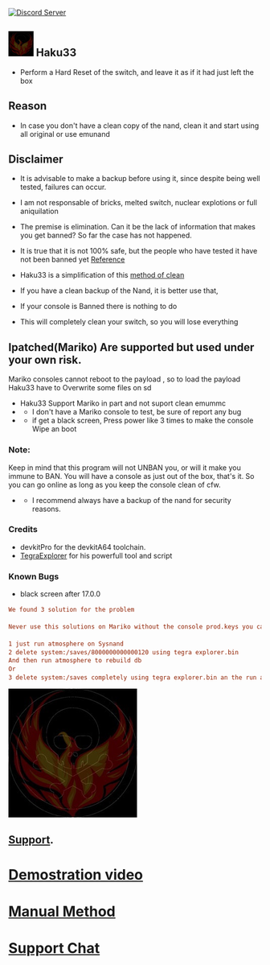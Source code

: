 <a href="https://discord.io/myrincon"><img src="https://discordapp.com/api/guilds/516631805621960704/embed.png" alt="Discord Server" /></a>

## <img style="display:inline" src="icon.jpg" width="50"/> Haku33 
* Perform a Hard Reset of the switch, and leave it as if it had just left the box

## Reason
* In case you don't have a clean copy of the nand, clean it and start using all original or use emunand

## Disclaimer
* It is advisable to make a backup before using it, since despite being well tested, failures can occur.
* I am not responsable of bricks, melted switch, nuclear explotions or full aniquilation
* The premise is elimination. Can it be the lack of information that makes you get banned? So far the case has not happened.
* It is true that it is not 100% safe, but the people who have tested it have not  been banned yet [Reference](https://youtu.be/9jV8iN7LJPY?list=PLNawpCFHdbXY-ZgF43vEJBk2IoweJfAlm)
* Haku33 is a simplification of this [method of clean](https://youtu.be/9jV8iN7LJPY?list=PLNawpCFHdbXY-ZgF43vEJBk2IoweJfAlm) 
* If you have a clean backup of the Nand, it is better use that,

* If your console is Banned there is nothing to do
* This will completely clean your switch, so you will lose everything

## Ipatched(Mariko) Are supported but used under your own risk.
Mariko consoles cannot reboot to the payload , so to load the payload Haku33 have to Overwrite some files on sd
* Haku33 Support Mariko in part and not suport clean emummc
* * I don't have a Mariko console to test, be sure of report any bug
* * if get a black screen, Press power like 3 times to make the console Wipe an boot

### Note:
Keep in mind that this program will not UNBAN you, or will it make you immune to BAN.
You will have a console as just out of the box, that's it.
So you can go online as long as you keep the console clean of cfw.
* * I recommend always have a backup of the nand for security reasons.

### Credits
* devkitPro for the devkitA64 toolchain.
* [TegraExplorer](https://github.com/suchmememanyskill/TegraExplorer) for his powerfull tool and script


### Known Bugs
* black screen after 17.0.0
 ```ini
We found 3 solution for the problem

Never use this solutions on Mariko without the console prod.keys you can brick the console.

1 just run atmosphere on Sysnand 
2 delete system:/saves/8000000000000120 using tegra explorer.bin
And then run atmosphere to rebuild db
Or 
3 delete system:/saves completely using tegra explorer.bin an the run atmosphere (this will make a full factory restart)
```
<a href="https://discord.io/myrincon"><img src="icon.jpg" alt="Discord Server" /></a>


## [Support](https://discord.io/myrincon).

# [Demostration video](https://youtu.be/X1VpT3DwN-E)
# [Manual Method](https://youtu.be/9jV8iN7LJPY?list=PLNawpCFHdbXY-ZgF43vEJBk2IoweJfAlm)
# [Support Chat](https://discord.io/myrincon)
